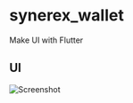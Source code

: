# synerex_wallet

Make UI with Flutter

## UI

![Screenshot](https://github.com/circleolami/synerex_toonflix/assets/100764111/ce0f9d0d-c25a-4848-b1e0-cbc6066c93f2)
